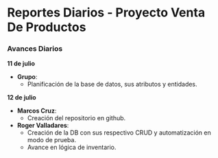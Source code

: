 # Reportes Diarios - Proyecto Venta De Productos
### Avances Diarios
**11 de julio**  
- **Grupo**:
  - Planificación de la base de datos, sus atributos y entidades.

**12 de julio**
- **Marcos Cruz**:
  - Creación del repositorio en github. 
- **Roger Valladares**:  
  - Creación de la DB con sus respectivo CRUD y automatización en modo de prueba.
  - Avance en lógica de inventario.
